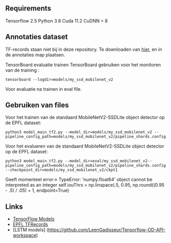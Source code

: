 
<!--- 
Hoofdtitel
========== 
--->

Requirements 
------------ 
Tensorflow 2.5
Python 3.8
Cuda 11.2
CuDNN = 8




Annotaties dataset
------------------

TF-records staan niet bij in deze repository. Te downloaden van [hier](https://drive.google.com/drive/folders/148Ss13RS61af6KCZPEoF1SHUKJAEiDz9?usp=sharing), en in de annotaties map plaatsen.


<!---
 Docker TensorFlow OB Detection API
----------------------------------
Dockerfile TensorFlow :
```
docker pull tensorflow/tensorflow:latest-gpu-jupyter
```

Uitvoeren in de models folder van de TensorFlow Models om Object Detection API te installeren?.
```
docker build -f research/object_detection/dockerfiles/tf2/Dockerfile -t od .
```

Run een interactive versie van de docker container met de files van workspace beschikbaar.
```
docker run -it --rm -v $PWD:/tmp -w /tmp tensorflow/tensorflow:2.2.0-gpu bash
```
--->

TensorBoard evaluatie trainen
TensorBoard gebruiken voor het monitoren van de training :
```
tensorboard --logdir=models/my_ssd_mobilenet_v2
```
Voor evaluatie na trainen in eval file.

Gebruiken van files
-------------------
Voor het trainen van de standaard MobileNetV2-SSDLite object detector op de EPFL dataset: 

```
python3 model_main_tf2.py --model_dir=models/my_ssd_mobilenet_v2 --pipeline_config_path=models/my_ssd_mobilenet_v2/pipeline_shards.config

```

Voor het evalueren van de standaard MobileNetV2-SSDLite object detector op de EPFL dataset: 

```
python3 model_main_tf2.py --model_dir=eval/my_ssd_mobilenet_v2--pipeline_config_path=models/my_ssd_mobilenet_v2/pipeline_shards.config --checkpoint_dir=models/my_ssd_mobilenet_v2/ckpt1

```
Geeft momenteel error-> TypeError: 'numpy.float64' object cannot be interpreted as an integer
self.iouThrs = np.linspace(.5, 0.95, np.round((0.95 - .5) / .05) + 1, endpoint=True)


Links
-----
* [TensorFlow Models](https://github.com/tensorflow/models)
* [EPFL TFRecords](https://drive.google.com/drive/folders/148Ss13RS61af6KCZPEoF1SHUKJAEiDz9?usp=sharing)
* [LSTM models] (https://github.com/LeenGadisseur/Tensorflow-OD-API-workspace)

